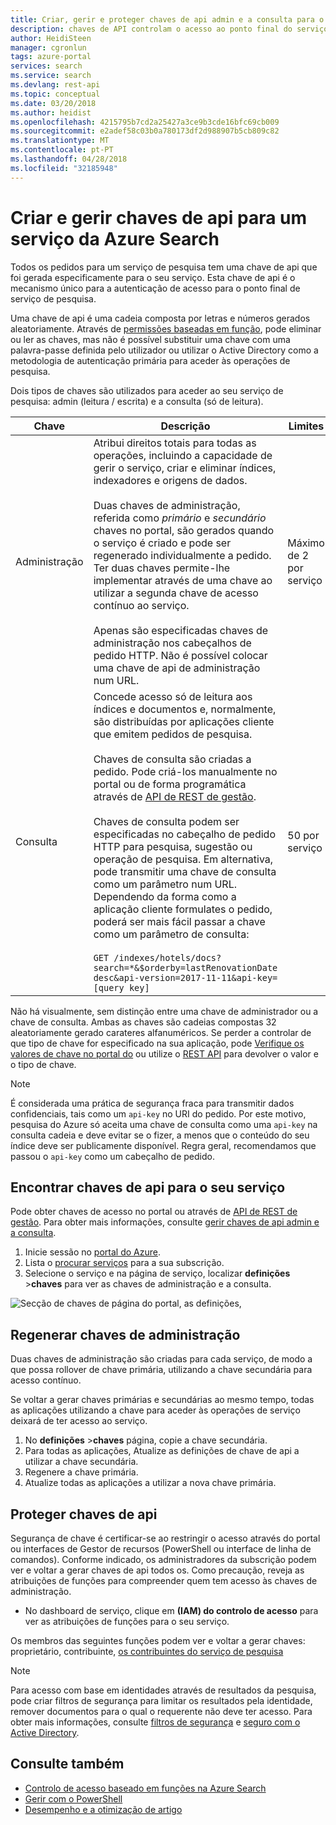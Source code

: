 ```yaml
---
title: Criar, gerir e proteger chaves de api admin e a consulta para o Azure Search | Microsoft Docs
description: chaves de API controlam o acesso ao ponto final do serviço. Chaves de administração de conceder acesso de escrita. Chaves de consulta podem ser criadas para acesso só de leitura.
author: HeidiSteen
manager: cgronlun
tags: azure-portal
services: search
ms.service: search
ms.devlang: rest-api
ms.topic: conceptual
ms.date: 03/20/2018
ms.author: heidist
ms.openlocfilehash: 4215795b7cd2a25427a3ce9b3cde16bfc69cb009
ms.sourcegitcommit: e2adef58c03b0a780173df2d988907b5cb809c82
ms.translationtype: MT
ms.contentlocale: pt-PT
ms.lasthandoff: 04/28/2018
ms.locfileid: "32185948"
---
```

# <a name="create-and-manage-api-keys-for-an-azure-search-service"></a>Criar e gerir chaves de api para um serviço da Azure Search

Todos os pedidos para um serviço de pesquisa tem uma chave de api que foi gerada especificamente para o seu serviço. Esta chave de api é o mecanismo único para a autenticação de acesso para o ponto final de serviço de pesquisa. 

Uma chave de api é uma cadeia composta por letras e números gerados aleatoriamente. Através de [permissões baseadas em função](search-security-rbac.md), pode eliminar ou ler as chaves, mas não é possível substituir uma chave com uma palavra-passe definida pelo utilizador ou utilizar o Active Directory como a metodologia de autenticação primária para aceder às operações de pesquisa. 

Dois tipos de chaves são utilizados para aceder ao seu serviço de pesquisa: admin (leitura / escrita) e a consulta (só de leitura).

|Chave|Descrição|Limites|  
|---------|-----------------|------------|  
|Administração|Atribui direitos totais para todas as operações, incluindo a capacidade de gerir o serviço, criar e eliminar índices, indexadores e origens de dados.<br /><br /> Duas chaves de administração, referida como *primário* e *secundário* chaves no portal, são gerados quando o serviço é criado e pode ser regenerado individualmente a pedido. Ter duas chaves permite-lhe implementar através de uma chave ao utilizar a segunda chave de acesso contínuo ao serviço.<br /><br /> Apenas são especificadas chaves de administração nos cabeçalhos de pedido HTTP. Não é possível colocar uma chave de api de administração num URL.|Máximo de 2 por serviço|  
|Consulta|Concede acesso só de leitura aos índices e documentos e, normalmente, são distribuídas por aplicações cliente que emitem pedidos de pesquisa.<br /><br /> Chaves de consulta são criadas a pedido. Pode criá-los manualmente no portal ou de forma programática através de [API de REST de gestão](https://docs.microsoft.com/rest/api/searchmanagement/).<br /><br /> Chaves de consulta podem ser especificadas no cabeçalho de pedido HTTP para pesquisa, sugestão ou operação de pesquisa. Em alternativa, pode transmitir uma chave de consulta como um parâmetro num URL. Dependendo da forma como a aplicação cliente formulates o pedido, poderá ser mais fácil passar a chave como um parâmetro de consulta:<br /><br /> `GET /indexes/hotels/docs?search=*&$orderby=lastRenovationDate desc&api-version=2017-11-11&api-key=[query key]`|50 por serviço|  

 Não há visualmente, sem distinção entre uma chave de administrador ou a chave de consulta. Ambas as chaves são cadeias compostas 32 aleatoriamente gerado carateres alfanuméricos. Se perder a controlar de que tipo de chave for especificado na sua aplicação, pode [Verifique os valores de chave no portal do](https://portal.azure.com) ou utilize o [REST API](https://docs.microsoft.com/rest/api/searchmanagement/) para devolver o valor e o tipo de chave.  

> [!NOTE]  
>  É considerada uma prática de segurança fraca para transmitir dados confidenciais, tais como um `api-key` no URI do pedido. Por este motivo, pesquisa do Azure só aceita uma chave de consulta como uma `api-key` na consulta cadeia e deve evitar se o fizer, a menos que o conteúdo do seu índice deve ser publicamente disponível. Regra geral, recomendamos que passou o `api-key` como um cabeçalho de pedido.  

## <a name="find-api-keys-for-your-service"></a>Encontrar chaves de api para o seu serviço

Pode obter chaves de acesso no portal ou através de [API de REST de gestão](https://docs.microsoft.com/rest/api/searchmanagement/). Para obter mais informações, consulte [gerir chaves de api admin e a consulta](search-security-api-keys.md).

1. Inicie sessão no [portal do Azure](https://portal.azure.com).
2. Lista o [procurar serviços](https://portal.azure.com/#blade/HubsExtension/BrowseResourceBlade/resourceType/Microsoft.Search%2FsearchServices) para a sua subscrição.
3. Selecione o serviço e na página de serviço, localizar **definições** >**chaves** para ver as chaves de administração e a consulta.

![Secção de chaves de página do portal, as definições,](media/search-security-overview/settings-keys.png)

## <a name="regenerate-admin-keys"></a>Regenerar chaves de administração

Duas chaves de administração são criadas para cada serviço, de modo a que possa rollover de chave primária, utilizando a chave secundária para acesso contínuo.

Se voltar a gerar chaves primárias e secundárias ao mesmo tempo, todas as aplicações utilizando a chave para aceder às operações de serviço deixará de ter acesso ao serviço.

1. No **definições** >**chaves** página, copie a chave secundária.
2. Para todas as aplicações, Atualize as definições de chave de api a utilizar a chave secundária.
3. Regenere a chave primária.
4. Atualize todas as aplicações a utilizar a nova chave primária.

## <a name="secure-api-keys"></a>Proteger chaves de api
Segurança de chave é certificar-se ao restringir o acesso através do portal ou interfaces de Gestor de recursos (PowerShell ou interface de linha de comandos). Conforme indicado, os administradores da subscrição podem ver e voltar a gerar chaves de api todos os. Como precaução, reveja as atribuições de funções para compreender quem tem acesso às chaves de administração.

+ No dashboard de serviço, clique em **(IAM) do controlo de acesso** para ver as atribuições de funções para o seu serviço.

Os membros das seguintes funções podem ver e voltar a gerar chaves: proprietário, contribuinte, [os contribuintes do serviço de pesquisa](https://docs.microsoft.com/azure/role-based-access-control/built-in-roles#search-service-contributor)

> [!Note]
> Para acesso com base em identidades através de resultados da pesquisa, pode criar filtros de segurança para limitar os resultados pela identidade, remover documentos para o qual o requerente não deve ter acesso. Para obter mais informações, consulte [filtros de segurança](search-security-trimming-for-azure-search.md) e [seguro com o Active Directory](search-security-trimming-for-azure-search-with-aad.md).

## <a name="see-also"></a>Consulte também

+ [Controlo de acesso baseado em funções na Azure Search](search-security-rbac.md)
+ [Gerir com o PowerShell](search-manage-powershell.md) 
+ [Desempenho e a otimização de artigo](search-performance-optimization.md)